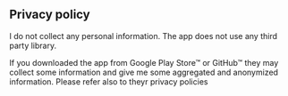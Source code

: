 ## Privacy policy

I do not collect any personal information. The app does not use any third party library.

If you downloaded the app from Google Play Store™ or GitHub™ they may collect some information and give me some aggregated and anonymized information. Please refer also to theyr privacy policies
